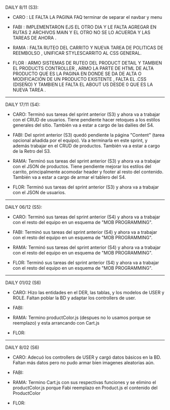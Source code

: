 

DAILY 8/11 (S3):

- CARO : LE FALTA LA PAGINA FAQ terminar de separar el navbar y menu


- FABI : IMPLEMENTARON EJS EL OTRO DIA Y LE FALTA AGREGAR EN RUTAS 2 ARCHIVOS MAIN Y EL OTRO NO SE LO ACUERDA Y LAS TAREAS DE AHORA .


- RAMA : FALTA RUTEO DEL CARRITO Y NUEVA TAREA DE POLITICAS DE REEMBOLSO , UNIFICAR STYLESCARRITO AL CSS GENERAL.


- FLOR : ARMO SISTEMAS DE RUTEO DEL PRODUCT DETAIL Y TAMBIEN EL PRODUCTS CONTROLLER , ARMO LA PARTE DE HTML DE ALTA PRODUCTO QUE ES LA PAGINA EN DONDE SE DA DE ALTA O MODIFICACIÓN DE UN PRODUCTO EXISTENTE , FALTA EL .CSS (DISEÑO) Y TAMBIEN LE FALTA EL ABOUT US DESDE 0 QUE ES LA NUEVA TAREA .

-----------------------------------------------------

DAILY 17/11 (S4):

- CARO: Terminó sus tareas del sprint anterior (S3) y ahora va a trabajar con el CRUD de usuarios. Tiene pendiente hacer retoques a los estilos generales del sitio. También va a estar a cargo de las dailies del S4.

- FABI: Del sprint anterior (S3) quedó pendiente la página "Content" (tarea opcional añadida por el equipo). Va a terminarla en este sprint, y además trabajar en el CRUD de productos. También va a estar a cargo de la Retro del S3. 

- RAMA: Terminó sus tareas del sprint anterior (S3) y ahora va a trabajar con el JSON de productos. Tiene pendiente mejorar los estilos del carrito, principalmente acomodar header y footer al resto del contenido. También va a estar a cargo de armar el tablero del S4.

- FLOR: Terminó sus tareas del sprint anterior (S3) y ahora va a trabajar con el JSON de usuarios. 

-----------------------------------------------------

DAILY 06/12 (S5):

- CARO: Terminó sus tareas del sprint anterior (S4) y ahora va a trabajar con el resto del equipo en un esquema de "MOB PROGRAMMING".

- FABI: Terminó sus tareas del sprint anterior (S4) y ahora va a trabajar con el resto del equipo en un esquema de "MOB PROGRAMMING". 

- RAMA: Terminó sus tareas del sprint anterior (S4) y ahora va a trabajar con el resto del equipo en un esquema de "MOB PROGRAMMING". 

- FLOR: Terminó sus tareas del sprint anterior (S4) y ahora va a trabajar con el resto del equipo en un esquema de "MOB PROGRAMMING". 

-----------------------------------------------------

DAILY 01/02 (S6)

- CARO: Hizo las entidades en el DER, las tablas, y los modelos de USER y ROLE. Faltan poblar la BD y adaptar los controllers de user.

- FABI:

- RAMA: Termino productColor.js (despues no lo usamos porque se reemplazo) y esta arrancando con Cart.js  

- FLOR:



-----------------------------------------------------

DAILY 8/02 (S6)

- CARO: Adecuó los controllers de USER y cargó datos básicos en la BD. Faltan más datos pero no pudo armar bien imagenes aleatorias aún.

- FABI:

- RAMA: Termino Cart.js con sus respectivas funciones y se elimino el productColor.js porque Fabi reemplazo en Product.js el contenido del ProductColor

- FLOR:

